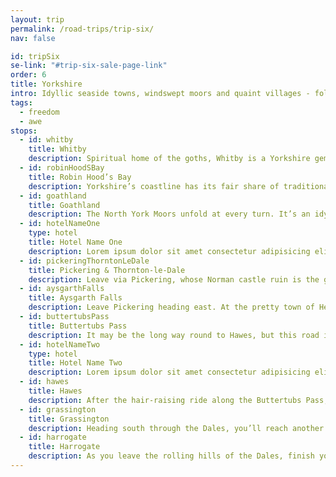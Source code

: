 ```yaml
---
layout: trip
permalink: /road-trips/trip-six/
nav: false

id: tripSix
se-link: "#trip-six-sale-page-link"
order: 6
title: Yorkshire
intro: Idyllic seaside towns, windswept moors and quaint villages - follow the roads here and take time to unwind. From the coast across the countryside, discover the beauty of Yorkshire, stumbling on villages that time forgot, roads that will leave you tingling, and an enviable lifestyle that will make you feel right at home...
tags:
  - freedom
  - awe
stops:
  - id: whitby
    title: Whitby
    description: Spiritual home of the goths, Whitby is a Yorkshire gem that perfectly juxtaposes a passion for melodrama with quaint seaside kitsch. Maybe it’s the looming remains of the famed abbey that overlooks the town, its gothic ruin thread with whispers of vampires and spooky happenings. Well it is that, that and the sweet shops and trinket stops that line the pilgrimage up the cliff that it perches on. It’s a curious mish mash, but one that is self-aware and undoubtedly woven into a setting that is very, very pretty. Oh, and the fish and chips here are excellent, of course. Your trip is ahead of you, but Whitby is not to be rushed; it is a scarily pleasant place.
  - id: robinHoodSBay
    title: Robin Hood’s Bay
    description: Yorkshire’s coastline has its fair share of traditional seaside towns, with their arcades, promenades and bucket-and-spade traditionalism. Robin Hood’s Bay is not one of them. This petite fishing village retains an untouched beauty, one of narrow, cobbled streets lined with ship captains’ ivy-clad cottages, throwback tearooms and artist studios. And no surprise artists flock here; the view of the bay is a rare glimpse into a time gone past, where life was governed by the churning North Sea. It’s a good final hoorah to this pretty coastline, before you veer inland to continue your Yorkshire drive.
  - id: goathland
    title: Goathland
    description: The North York Moors unfold at every turn. It’s an idyllic type of scenery, studded with familiar stone-cut villages immortalised in countless soaps and films. Hence this first stop, Goathland. Goathland’s honey-hued cottages and village-green pleasantry served as a backdrop for soap Heartbeat, though its more international claim to fame centres around the steam railway station, the site of Hogsmeade station in the Harry Potter films. After a quick photo op, onwards, leaving the moors behind.
  - id: hotelNameOne
    type: hotel
    title: Hotel Name One
    description: Lorem ipsum dolor sit amet consectetur adipisicing elit. Quia et neque porro a, labore repellendus iusto soluta, repudiandae deserunt iure animi optio, debitis explicabo quo. Nobis magnam quae neque voluptas enim, temporibus perspiciatis iusto nostrum veritatis nesciunt, sit cupiditate distinctio.
  - id: pickeringThorntonLeDale
    title: Pickering & Thornton-le-Dale
    description: Leave via Pickering, whose Norman castle ruin is the gateway to the moors. This bustling market town is filled with mom & pop shops, from bakeries to butchers, and indoor markets packed with local produce and antiques. Mondays are the busiest days, when the weekly market rolls into town. Just east of the town lies Thornton-le-Dale, another one of those chocolate-box villages that typify the rural beauty of this corner of Yorkshire. Pretty waterways dissect the small village, so take a stroll past the gorgeous thatched cottages and flowing streams for a rather twee adventure through this photogenic stop-off.
  - id: aysgarthFalls
    title: Aysgarth Falls
    description: Leave Pickering heading east. At the pretty town of Helmsley, go north to explore the roads that traverse the moors. At Laskill, take the single track road to Hawnby, heading north again toward Northallerton. Phew! It’s definitely the scenic way, but that’s what this whole trip is about. The views over the moors, the twists the turns… Well, now it’s on to the Dales. Start at the area’s showstopper - the Aysgarth Falls. A series of shallow, step-like falls stretch along a mile of the River Ure. Follow the path along the river to take in the Lower, Middle and Upper falls, which make up a truly captivating scene in the Dales.
  - id: buttertubsPass
    title: Buttertubs Pass
    description: It may be the long way round to Hawes, but this road is worth the detour. Indulge your motoring passions with a spin round the Buttertubs Pass. This dramatic road clings to the edge of the valley, with a rather flimsy rail warning of the rather fierce drop to one side. When you reach the summit, stop and eye the pass’s namesake - the strange craggy potholes known as the Buttertubs. A waterfall sinks into one of the holes, and the views up here are pretty special.
  - id: hotelNameTwo
    type: hotel
    title: Hotel Name Two
    description: Lorem ipsum dolor sit amet consectetur adipisicing elit. Quia et neque porro a, labore repellendus iusto soluta, repudiandae deserunt iure animi optio, debitis explicabo quo. Nobis magnam quae neque voluptas enim, temporibus perspiciatis iusto nostrum veritatis nesciunt, sit cupiditate distinctio.
  - id: hawes
    title: Hawes
    description: After the hair-raising ride along the Buttertubs Pass, sink into the slow life with a stop at the pretty market town of Hawes. This is the heart of Wensleydale, a name which should be familiar; tuck in to the town’s foodie spots (market day is Tuesday) and don’t miss picking up - you guessed it - Wensleydale cheese! Hawes even has its own waterfall in the centre of town, a picturesque backdrop to the antique and craft shops you can explore.
  - id: grassington
    title: Grassington
    description: Heading south through the Dales, you’ll reach another picture-postcard perfect village. Grassington’s Georgian centre, with its cobbled squares and picturesque cottages, is a wonderful base for exploring the local Dales, or sinking into a cosy pub for a spot of lunch. It’s quaint backdrop plays host to a number of annual festivals, from arts events to nostalgic recreations that have recently featured on the telly box.
  - id: harrogate
    title: Harrogate
    description: As you leave the rolling hills of the Dales, finish your Yorkshire road trip in the bustling town of Harrogate. The quintessential Victorian spa resort, Harrogate remains an upmarket, bougie getaway - its manicured gardens and Regency architecture are a fitting backdrop to cream tea elevenses and afternoon spa treatments, with all the pomp and indulgence that you would typically deserve after days of travelling around Yorkshire. So sink into it - you deserve it.
---
```

